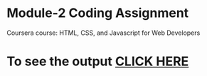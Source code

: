 

# Module-2 Coding Assignment

Coursera course: HTML, CSS, and Javascript for Web Developers

# To see the output [CLICK HERE]( https://abhishekhatti45.github.io/AbhishekHatti45-frontendWebDevelopment-/)

